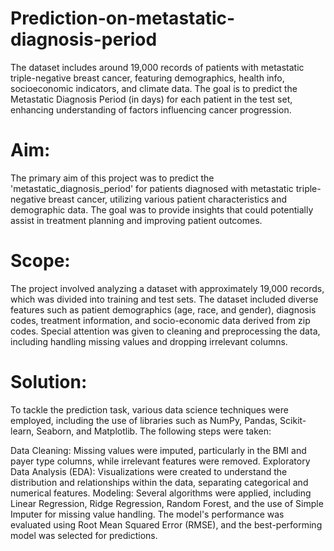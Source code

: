 # Prediction-on-metastatic-diagnosis-period
The dataset includes around 19,000 records of patients with metastatic triple-negative breast cancer, featuring demographics, health info, socioeconomic indicators, and climate data. The goal is to predict the Metastatic Diagnosis Period (in days) for each patient in the test set, enhancing understanding of factors influencing cancer progression.

# Aim:
The primary aim of this project was to predict the 'metastatic_diagnosis_period' for patients diagnosed with metastatic triple-negative breast cancer, utilizing various patient characteristics and demographic data. The goal was to provide insights that could potentially assist in treatment planning and improving patient outcomes.

# Scope:
The project involved analyzing a dataset with approximately 19,000 records, which was divided into training and test sets. The dataset included diverse features such as patient demographics (age, race, and gender), diagnosis codes, treatment information, and socio-economic data derived from zip codes. Special attention was given to cleaning and preprocessing the data, including handling missing values and dropping irrelevant columns.

# Solution:
To tackle the prediction task, various data science techniques were employed, including the use of libraries such as NumPy, Pandas, Scikit-learn, Seaborn, and Matplotlib. The following steps were taken:

Data Cleaning: Missing values were imputed, particularly in the BMI and payer type columns, while irrelevant features were removed.
Exploratory Data Analysis (EDA): Visualizations were created to understand the distribution and relationships within the data, separating categorical and numerical features.
Modeling: Several algorithms were applied, including Linear Regression, Ridge Regression, Random Forest, and the use of Simple Imputer for missing value handling. The model's performance was evaluated using Root Mean Squared Error (RMSE), and the best-performing model was selected for predictions.





